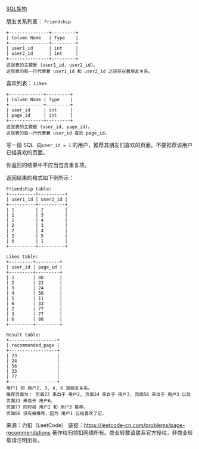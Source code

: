 [SQL架构](https://github.com/Zhenghao-Liu/LeetCode_problem-and-solution/blob/master/1264.页面推荐/PROBLEM.sql)

朋友关系列表： ```Friendship```
```
+---------------+---------+
| Column Name   | Type    |
+---------------+---------+
| user1_id      | int     |
| user2_id      | int     |
+---------------+---------+
这张表的主键是 (user1_id, user2_id)。
这张表的每一行代表着 user1_id 和 user2_id 之间存在着朋友关系。
```

喜欢列表： ```Likes```
```
+-------------+---------+
| Column Name | Type    |
+-------------+---------+
| user_id     | int     |
| page_id     | int     |
+-------------+---------+
这张表的主键是 (user_id, page_id)。
这张表的每一行代表着 user_id 喜欢 page_id。
```

写一段 SQL  向```user_id = 1``` 的用户，推荐其朋友们喜欢的页面。不要推荐该用户已经喜欢的页面。

你返回的结果中不应当包含重复项。

返回结果的格式如下例所示：
```
Friendship table:
+----------+----------+
| user1_id | user2_id |
+----------+----------+
| 1        | 2        |
| 1        | 3        |
| 1        | 4        |
| 2        | 3        |
| 2        | 4        |
| 2        | 5        |
| 6        | 1        |
+----------+----------+
 
Likes table:
+---------+---------+
| user_id | page_id |
+---------+---------+
| 1       | 88      |
| 2       | 23      |
| 3       | 24      |
| 4       | 56      |
| 5       | 11      |
| 6       | 33      |
| 2       | 77      |
| 3       | 77      |
| 6       | 88      |
+---------+---------+

Result table:
+------------------+
| recommended_page |
+------------------+
| 23               |
| 24               |
| 56               |
| 33               |
| 77               |
+------------------+
用户1 同 用户2, 3, 4, 6 是朋友关系。
推荐页面为： 页面23 来自于 用户2, 页面24 来自于 用户3, 页面56 来自于 用户3 以及 页面33 来自于 用户6。
页面77 同时被 用户2 和 用户3 推荐。
页面88 没有被推荐，因为 用户1 已经喜欢了它。
```

来源：力扣（LeetCode）
链接：https://leetcode-cn.com/problems/page-recommendations
著作权归领扣网络所有。商业转载请联系官方授权，非商业转载请注明出处。
